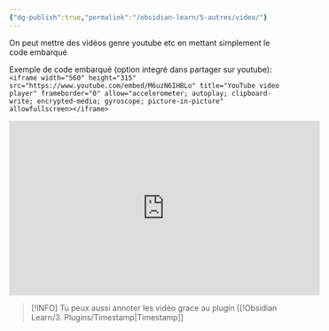 ```yaml
---
{"dg-publish":true,"permalink":"/obsidian-learn/5-autres/video/"}
---
```


On peut mettre des vidéos genre youtube etc en mettant simplement le code embarqué

Exemple de code embarqué (option integré dans partager sur youtube): 
`<iframe width="560" height="315" src="https://www.youtube.com/embed/M6uzN6IHBLo" title="YouTube video player" frameborder="0" allow="accelerometer; autoplay; clipboard-write; encrypted-media; gyroscope; picture-in-picture" allowfullscreen></iframe>`

<iframe width="560" height="315" src="https://www.youtube.com/embed/M6uzN6IHBLo" title="YouTube video player" frameborder="0" allow="accelerometer; autoplay; clipboard-write; encrypted-media; gyroscope; picture-in-picture" allowfullscreen></iframe>

>[!INFO]
>Tu peux aussi annoter les vidéo grace au plugin [[!Obsidian Learn/3. Plugins/Timestamp\|Timestamp]]
